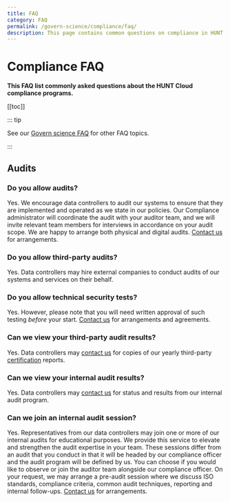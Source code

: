 ```yaml
---
title: FAQ
category: FAQ
permalink: /govern-science/compliance/faq/
description: This page contains common questions on compliance in HUNT Cloud.
---
```


# Compliance FAQ

**This FAQ list commonly asked questions about the HUNT Cloud compliance programs.**

[[toc]]

::: tip

See our [Govern science FAQ](/administer-science/faq/) for other FAQ topics.

:::


## Audits

### Do you allow audits?

Yes. We encourage data controllers to audit our systems to ensure that they are implemented and operated as we state in our policies. Our Compliance administrator will coordinate the audit with your auditor team, and we will invite relevant team members for interviews in accordance on your audit scope. We are happy to arrange both physical and digital audits. [Contact us](/contact) for arrangements.

### Do you allow third-party audits?

Yes. Data controllers may hire external companies to conduct audits of our systems and services on their behalf.

### Do you allow technical security tests?

Yes. However, please note that you will need written approval of such testing *before* your start. [Contact us](/contact) for arrangements and agreements.

### Can we view your third-party audit results?

Yes. Data controllers may [contact us](/contact) for copies of our yearly third-party [certification](/govern-science/compliance/certificates) reports.

### Can we view your internal audit results?

Yes. Data controllers may [contact us](/contact) for status and results from our internal audit program.

### Can we join an internal audit session?

Yes. Representatives from our data controllers may join one or more of our internal audits for educational purposes. We provide this service to elevate and strengthen the audit expertise in your team. These sessions differ from an audit that you conduct in that it will be headed by our compliance officer and the audit program will be defined by us. You can choose if you would like to observe or join the auditor team alongside our compliance officer. On your request, we may arrange a pre-audit session where we discuss ISO standards, compliance criteria, common audit techniques, reporting and internal follow-ups. [Contact us](/contact) for arrangements.



